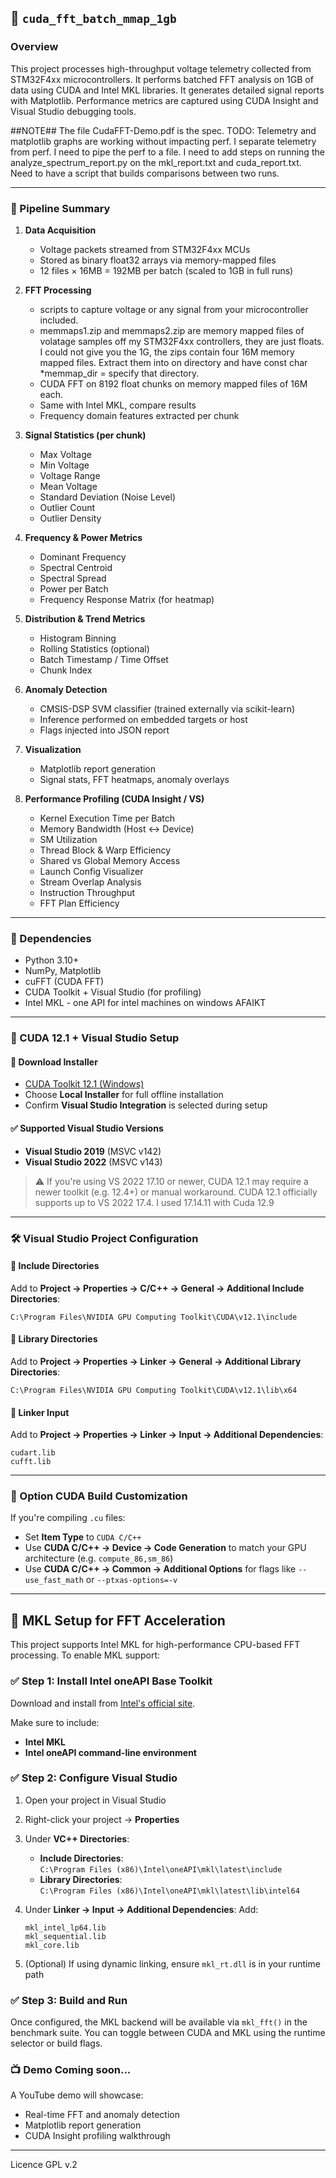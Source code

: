 ## 🚀 `cuda_fft_batch_mmap_1gb`

### Overview  

This project processes high-throughput voltage telemetry collected from STM32F4xx microcontrollers. It performs batched FFT analysis on 1GB of data using CUDA and Intel MKL libraries.  It generates detailed signal reports with Matplotlib. Performance metrics are captured using CUDA Insight and Visual Studio debugging tools.

##NOTE## The file CudaFFT-Demo.pdf is the spec.  TODO: Telemetry and matplotlib graphs are working without impacting perf.  I separate telemetry from perf.  I need to pipe the perf to a file.  I need to add steps on running the analyze_spectrum_report.py on the mkl_report.txt and cuda_report.txt.  Need to have a script that builds comparisons between two runs.  


---

### 🔧 Pipeline Summary

1. **Data Acquisition**
   - Voltage packets streamed from STM32F4xx MCUs
   - Stored as binary float32 arrays via memory-mapped files
   - 12 files × 16MB = 192MB per batch (scaled to 1GB in full runs)

2. **FFT Processing**
   - scripts to capture voltage or any signal from your microcontroller included.
   - memmaps1.zip and memmaps2.zip are memory mapped files of volatage samples off my STM32F4xx controllers, they are just floats.  I could not give you the 1G, the zips contain four 16M memory mapped files.  Extract them into on directory and have const char *memmap_dir = specify that directory.  
   - CUDA FFT on 8192 float chunks on memory mapped files of 16M each.
   - Same with Intel MKL, compare results
   - Frequency domain features extracted per chunk

3. **Signal Statistics (per chunk)**
   - Max Voltage  
   - Min Voltage  
   - Voltage Range  
   - Mean Voltage  
   - Standard Deviation (Noise Level)  
   - Outlier Count  
   - Outlier Density  

4. **Frequency & Power Metrics**
   - Dominant Frequency  
   - Spectral Centroid  
   - Spectral Spread  
   - Power per Batch  
   - Frequency Response Matrix (for heatmap)

5. **Distribution & Trend Metrics**
   - Histogram Binning  
   - Rolling Statistics (optional)  
   - Batch Timestamp / Time Offset  
   - Chunk Index  
   

6. **Anomaly Detection**
   - CMSIS-DSP SVM classifier (trained externally via scikit-learn)  
   - Inference performed on embedded targets or host  
   - Flags injected into JSON report

7. **Visualization**
   - Matplotlib report generation  
   - Signal stats, FFT heatmaps, anomaly overlays

8. **Performance Profiling (CUDA Insight / VS)**
   - Kernel Execution Time per Batch  
   - Memory Bandwidth (Host ↔ Device)  
   - SM Utilization  
   - Thread Block & Warp Efficiency  
   - Shared vs Global Memory Access  
   - Launch Config Visualizer  
   - Stream Overlap Analysis  
   - Instruction Throughput  
   - FFT Plan Efficiency
---

### 🧪 Dependencies

- Python 3.10+
- NumPy, Matplotlib
- cuFFT (CUDA FFT)
- CUDA Toolkit + Visual Studio (for profiling)
- Intel MKL - one API for intel machines on windows AFAIKT

---

### 🎯 CUDA 12.1 + Visual Studio Setup

#### 🔗 **Download Installer**
- [CUDA Toolkit 12.1 (Windows)](https://developer.nvidia.com/cuda-12-1-0-download-archive)
- Choose **Local Installer** for full offline installation
- Confirm **Visual Studio Integration** is selected during setup

#### ✅ **Supported Visual Studio Versions**
- **Visual Studio 2019** (MSVC v142)
- **Visual Studio 2022** (MSVC v143)

> ⚠️ If you're using VS 2022 17.10 or newer, CUDA 12.1 may require a newer toolkit (e.g. 12.4+) or manual workaround. CUDA 12.1 officially supports up to VS 2022 17.4.  I used 17.14.11 with Cuda 12.9

---

### 🛠️ Visual Studio Project Configuration

#### 📁 **Include Directories**
Add to **Project → Properties → C/C++ → General → Additional Include Directories**:
```
C:\Program Files\NVIDIA GPU Computing Toolkit\CUDA\v12.1\include
```

#### 📁 **Library Directories**
Add to **Project → Properties → Linker → General → Additional Library Directories**:
```
C:\Program Files\NVIDIA GPU Computing Toolkit\CUDA\v12.1\lib\x64
```

#### 📄 **Linker Input**
Add to **Project → Properties → Linker → Input → Additional Dependencies**:
```
cudart.lib
cufft.lib
```

---

### 🧩 Option CUDA Build Customization 

If you're compiling `.cu` files:
- Set **Item Type** to `CUDA C/C++`
- Use **CUDA C/C++ → Device → Code Generation** to match your GPU architecture (e.g. `compute_86,sm_86`)
- Use **CUDA C/C++ → Common → Additional Options** for flags like `--use_fast_math` or `--ptxas-options=-v`
---

## 🧠 MKL Setup for FFT Acceleration

This project supports Intel MKL for high-performance CPU-based FFT processing. To enable MKL support:

### ✅ Step 1: Install Intel oneAPI Base Toolkit

Download and install from [Intel's official site](https://www.intel.com/content/www/us/en/developer/tools/oneapi/base-toolkit-download.html).

Make sure to include:

- **Intel MKL**
- **Intel oneAPI command-line environment**

### ✅ Step 2: Configure Visual Studio

1. Open your project in Visual Studio
2. Right-click your project → **Properties**
3. Under **VC++ Directories**:
   - **Include Directories**:  
     `C:\Program Files (x86)\Intel\oneAPI\mkl\latest\include`
   - **Library Directories**:  
     `C:\Program Files (x86)\Intel\oneAPI\mkl\latest\lib\intel64`

4. Under **Linker → Input → Additional Dependencies**:
   Add:
   ```
   mkl_intel_lp64.lib
   mkl_sequential.lib
   mkl_core.lib
   ```

5. (Optional) If using dynamic linking, ensure `mkl_rt.dll` is in your runtime path

### ✅ Step 3: Build and Run

Once configured, the MKL backend will be available via `mkl_fft()` in the benchmark suite. You can toggle between CUDA and MKL using the runtime selector or build flags.

### 📺 Demo Coming soon...

A YouTube demo will showcase:

- Real-time FFT and anomaly detection
- Matplotlib report generation
- CUDA Insight profiling walkthrough

---

Licence GPL v.2
